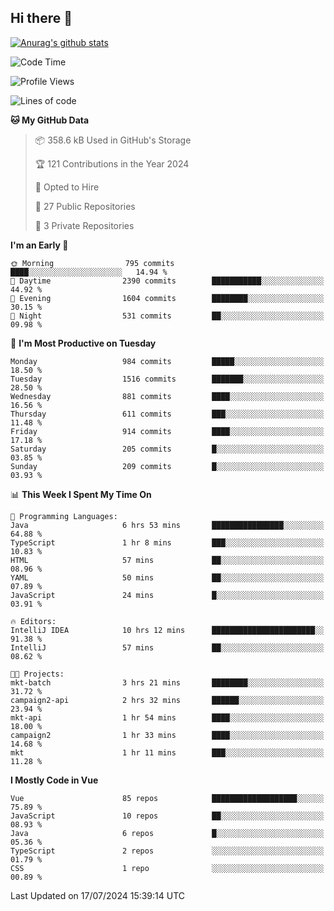 ## Hi there 👋

[![Anurag's github stats](https://github-readme-stats.vercel.app/api?username=Songwonseok)](https://github.com/anuraghazra/github-readme-stats)



<!--START_SECTION:waka-->
![Code Time](http://img.shields.io/badge/Code%20Time-2%2C921%20hrs%2026%20mins-blue)

![Profile Views](http://img.shields.io/badge/Profile%20Views-0-blue)

![Lines of code](https://img.shields.io/badge/From%20Hello%20World%20I%27ve%20Written-34.8%20million%20lines%20of%20code-blue)

**🐱 My GitHub Data** 

> 📦 358.6 kB Used in GitHub's Storage 
 > 
> 🏆 121 Contributions in the Year 2024
 > 
> 💼 Opted to Hire
 > 
> 📜 27 Public Repositories 
 > 
> 🔑 3 Private Repositories 
 > 
**I'm an Early 🐤** 

```text
🌞 Morning                795 commits         ████░░░░░░░░░░░░░░░░░░░░░   14.94 % 
🌆 Daytime                2390 commits        ███████████░░░░░░░░░░░░░░   44.92 % 
🌃 Evening                1604 commits        ████████░░░░░░░░░░░░░░░░░   30.15 % 
🌙 Night                  531 commits         ██░░░░░░░░░░░░░░░░░░░░░░░   09.98 % 
```
📅 **I'm Most Productive on Tuesday** 

```text
Monday                   984 commits         █████░░░░░░░░░░░░░░░░░░░░   18.50 % 
Tuesday                  1516 commits        ███████░░░░░░░░░░░░░░░░░░   28.50 % 
Wednesday                881 commits         ████░░░░░░░░░░░░░░░░░░░░░   16.56 % 
Thursday                 611 commits         ███░░░░░░░░░░░░░░░░░░░░░░   11.48 % 
Friday                   914 commits         ████░░░░░░░░░░░░░░░░░░░░░   17.18 % 
Saturday                 205 commits         █░░░░░░░░░░░░░░░░░░░░░░░░   03.85 % 
Sunday                   209 commits         █░░░░░░░░░░░░░░░░░░░░░░░░   03.93 % 
```


📊 **This Week I Spent My Time On** 

```text
💬 Programming Languages: 
Java                     6 hrs 53 mins       ████████████████░░░░░░░░░   64.88 % 
TypeScript               1 hr 8 mins         ███░░░░░░░░░░░░░░░░░░░░░░   10.83 % 
HTML                     57 mins             ██░░░░░░░░░░░░░░░░░░░░░░░   08.96 % 
YAML                     50 mins             ██░░░░░░░░░░░░░░░░░░░░░░░   07.89 % 
JavaScript               24 mins             █░░░░░░░░░░░░░░░░░░░░░░░░   03.91 % 

🔥 Editors: 
IntelliJ IDEA            10 hrs 12 mins      ███████████████████████░░   91.38 % 
IntelliJ                 57 mins             ██░░░░░░░░░░░░░░░░░░░░░░░   08.62 % 

🐱‍💻 Projects: 
mkt-batch                3 hrs 21 mins       ████████░░░░░░░░░░░░░░░░░   31.72 % 
campaign2-api            2 hrs 32 mins       ██████░░░░░░░░░░░░░░░░░░░   23.94 % 
mkt-api                  1 hr 54 mins        ████░░░░░░░░░░░░░░░░░░░░░   18.00 % 
campaign2                1 hr 33 mins        ████░░░░░░░░░░░░░░░░░░░░░   14.68 % 
mkt                      1 hr 11 mins        ███░░░░░░░░░░░░░░░░░░░░░░   11.28 % 
```

**I Mostly Code in Vue** 

```text
Vue                      85 repos            ███████████████████░░░░░░   75.89 % 
JavaScript               10 repos            ██░░░░░░░░░░░░░░░░░░░░░░░   08.93 % 
Java                     6 repos             █░░░░░░░░░░░░░░░░░░░░░░░░   05.36 % 
TypeScript               2 repos             ░░░░░░░░░░░░░░░░░░░░░░░░░   01.79 % 
CSS                      1 repo              ░░░░░░░░░░░░░░░░░░░░░░░░░   00.89 % 
```




 Last Updated on 17/07/2024 15:39:14 UTC
<!--END_SECTION:waka-->
